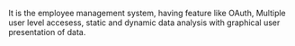It is the employee management system, having feature like OAuth, Multiple user level accesess, static and dynamic data analysis with graphical user presentation of data. 
